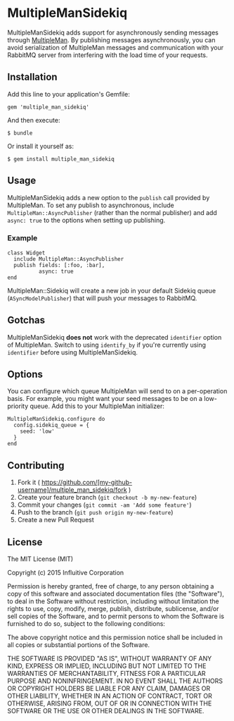 # MultipleManSidekiq

MultipleManSidekiq adds support for asynchronously sending messages through [MultipleMan](https://github.com/influitive/multiple_man). By publishing messages asynchronously, you can avoid serialization of MultipleMan messages and communication with your RabbitMQ server from interfering with the load time of your requests.

## Installation

Add this line to your application's Gemfile:

    gem 'multiple_man_sidekiq'

And then execute:

    $ bundle

Or install it yourself as:

    $ gem install multiple_man_sidekiq

## Usage

MultipleManSidekiq adds a new option to the `publish` call provided by MultipleMan. To set any publish to asynchronous,
include `MultipleMan::AsyncPublisher` (rather than the normal publisher) and add `async: true` to the options when setting up publishing. 

### Example

```
class Widget
  include MultipleMan::AsyncPublisher
  publish fields: [:foo, :bar],
          async: true
end
```

MultipleMan::Sidekiq will create a new job in your default Sidekiq queue (`ASyncModelPublisher`) that will push your 
messages to RabbitMQ.

## Gotchas

MultipleManSidekiq **does not** work with the deprecated `identifier` option of MultipleMan. Switch to using `identify_by`
if you're currently using `identifier` before using MultipleManSidekiq.

## Options

You can configure which queue MultipleMan will send to on a per-operation basis. For example, you might want your seed
messages to be on a low-priority queue. Add this to your MultipleMan initializer:

```
MultipleManSidekiq.configure do
  config.sidekiq_queue = {
    seed: 'low'
  }
end
```

## Contributing

1. Fork it ( https://github.com/[my-github-username]/multiple_man_sidekiq/fork )
2. Create your feature branch (`git checkout -b my-new-feature`)
3. Commit your changes (`git commit -am 'Add some feature'`)
4. Push to the branch (`git push origin my-new-feature`)
5. Create a new Pull Request


## License

The MIT License (MIT)

Copyright (c) 2015 Influitive Corporation

Permission is hereby granted, free of charge, to any person obtaining a copy
of this software and associated documentation files (the "Software"), to deal
in the Software without restriction, including without limitation the rights
to use, copy, modify, merge, publish, distribute, sublicense, and/or sell
copies of the Software, and to permit persons to whom the Software is
furnished to do so, subject to the following conditions:

The above copyright notice and this permission notice shall be included in
all copies or substantial portions of the Software.

THE SOFTWARE IS PROVIDED "AS IS", WITHOUT WARRANTY OF ANY KIND, EXPRESS OR
IMPLIED, INCLUDING BUT NOT LIMITED TO THE WARRANTIES OF MERCHANTABILITY,
FITNESS FOR A PARTICULAR PURPOSE AND NONINFRINGEMENT. IN NO EVENT SHALL THE
AUTHORS OR COPYRIGHT HOLDERS BE LIABLE FOR ANY CLAIM, DAMAGES OR OTHER
LIABILITY, WHETHER IN AN ACTION OF CONTRACT, TORT OR OTHERWISE, ARISING FROM,
OUT OF OR IN CONNECTION WITH THE SOFTWARE OR THE USE OR OTHER DEALINGS IN
THE SOFTWARE.
